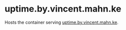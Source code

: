 # uptime.by.vincent.mahn.ke

Hosts the container serving [uptime.by.vincent.mahn.ke](https://uptime.by.vincent.mahn.ke).